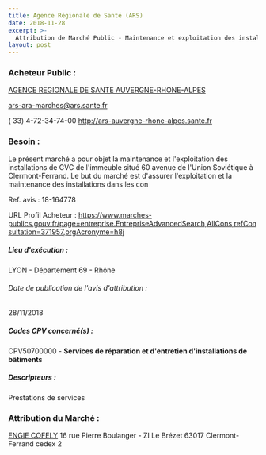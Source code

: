 ```yaml
---
title: Agence Régionale de Santé (ARS)
date: 2018-11-28
excerpt: >-
  Attribution de Marché Public - Maintenance et exploitation des installations de CVC du site de Clermont-Ferrand
layout: post
---
```


### Acheteur Public : 
<a href="/acheteur-131/siren-130008071"> AGENCE REGIONALE DE SANTE AUVERGNE-RHONE-ALPES</a><br/>



ars-ara-marches@ars.sante.fr

( 33) 4-72-34-74-00
http://ars-auvergne-rhone-alpes.sante.fr
### Besoin :

Le présent marché a pour objet la maintenance et l'exploitation des installations de CVC de l'immeuble situé 60 avenue de l'Union Soviétique à Clermont-Ferrand. Le but du marché est d'assurer l'exploitation et la maintenance des installations dans les con

Ref. avis : 18-164778

URL Profil Acheteur : https://www.marches-publics.gouv.fr/page=entreprise.EntrepriseAdvancedSearch,AllCons,refConsultation=371957,orgAcronyme=h8j

##### Lieu d'exécution :

LYON - Département 69 - Rhône

###### Date de publication de l'avis d'attribution : 
28/11/2018

##### Codes CPV concerné(s) :
CPV50700000 - **Services de réparation et d'entretien d'installations de bâtiments** <br/>

##### Descripteurs :
Prestations de services <br/>

### Attribution du Marché :
<a href="/entreprise-572/siren-542107651"> ENGIE COFELY</a>    16 rue Pierre Boulanger - ZI Le Brézet 63017 Clermont-Ferrand cedex 2 <br/>
